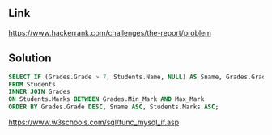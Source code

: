 ## Link

https://www.hackerrank.com/challenges/the-report/problem

## Solution 

```sql
SELECT IF (Grades.Grade > 7, Students.Name, NULL) AS Sname, Grades.Grade, Students.Marks
FROM Students 
INNER JOIN Grades
ON Students.Marks BETWEEN Grades.Min_Mark AND Max_Mark
ORDER BY Grades.Grade DESC, Sname ASC, Students.Marks ASC;
```

https://www.w3schools.com/sql/func_mysql_if.asp